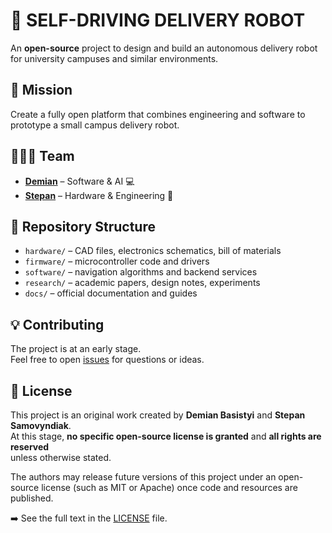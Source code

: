 # 🤖 SELF-DRIVING DELIVERY ROBOT

An **open-source** project to design and build an autonomous delivery robot
for university campuses and similar environments.

## 🚀 Mission
Create a fully open platform that combines engineering and software
to prototype a small campus delivery robot.

## 🧑‍🤝‍🧑 Team
- [**Demian**](https://github.com/dembasistyi) – Software & AI 💻
- [**Stepan**](https://github.com/Stepan-Samovyndiak) – Hardware & Engineering 👷

## 📂 Repository Structure
- `hardware/` – CAD files, electronics schematics, bill of materials  
- `firmware/` – microcontroller code and drivers  
- `software/` – navigation algorithms and backend services  
- `research/` – academic papers, design notes, experiments  
- `docs/` – official documentation and guides  

## 💡 Contributing
The project is at an early stage.  
Feel free to open [issues](../../issues) for questions or ideas.

## 📜 License
This project is an original work created by **Demian Basistyi** and **Stepan Samovyndiak**.  
At this stage, **no specific open-source license is granted** and **all rights are reserved**  
unless otherwise stated.

The authors may release future versions of this project under an
open-source license (such as MIT or Apache) once code and resources
are published.

➡️ See the full text in the [LICENSE](LICENSE) file.
